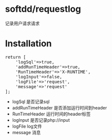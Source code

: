 # softdd/requestlog
记录用户请求请求
# Installation
<pre>
return [
    'logSql'=>true,
    'addRunTimeHeader'=>true,
    'RunTimeHeader'=>'X-RUNTIME',
    'logInput'=>false,
    'logFile'=>'request',
    'message'=>'request'
];
</pre>
- logSql 是否记录sql
- addRunTimeHeader  是否添加运行时间到header
- RunTimeHeader  运行时间的header标签
- logInput 是否记录php://input
- logFile log文件
- message  消息
